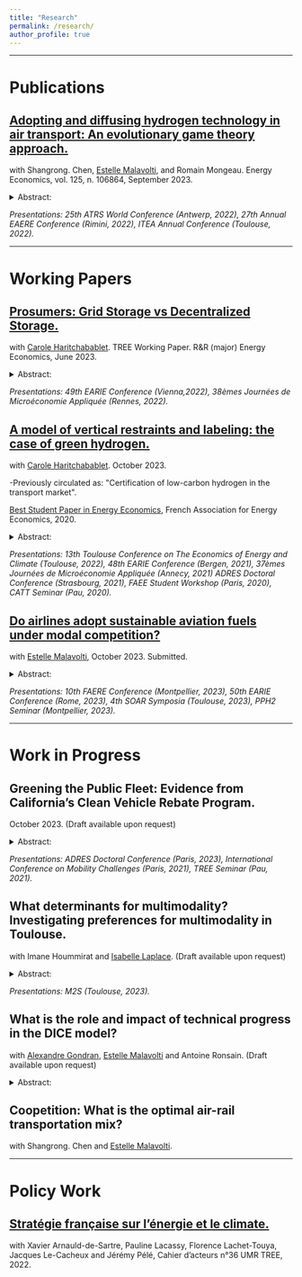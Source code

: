 ```yaml
---
title: "Research"
permalink: /research/
author_profile: true
---
```


---

# Publications

## [Adopting and diffusing hydrogen technology in air transport: An evolutionary game theory approach.](https://www.sciencedirect.com/science/article/pii/S0140988323003626#d1e8012)
with Shangrong. Chen, [Estelle Malavolti](https://www.tse-fr.eu/people/estelle-malavolti), and Romain Mongeau. Energy Economics, vol. 125, n. 106864, September 2023.

<details>
<summary>Abstract: </summary>
This paper uses an evolutionary game theory approach to assess the diffusion of different hydrogen technologies in the air transport system. Our model is extended to consider uncertainty, as well as the impact of the “Flight Shame” movement and different policies such as subsidies or taxes. A sufficiently high initial percentage of hydrogen adopters is required for full adoption following the market social learning mechanism. This fixed internal point is determined by the benefits of switching technologies, the extra costs, and the ground handling fee. We complement our theoretical analysis with a well-calibrated simulation using industry data to study the diffusion of different hydrogen innovations. Without any government intervention, carbon neutrality at the 2050 Horizon is only feasible with the most disruptive technologies. Other intermediate technologies are not profitable enough to meet the Net Zero CO2 emissions goal. 
</details>

_Presentations: 25th ATRS World Conference (Antwerp, 2022), 27th Annual EAERE Conference (Rimini, 2022), ITEA Annual Conference (Toulouse, 2022)._

---

# Working Papers

## [Prosumers: Grid Storage vs Decentralized Storage.](https://hal.science/hal-04119625v2/document)
with [Carole Haritchabablet](https://www.tse-fr.eu/fr/people/carole-haritchabalet). TREE Working Paper. R&R (major) Energy Economics, June 2023.

<details>
<summary>Abstract: </summary>
The number of prosumers—consumers equipped with decentralized production—should rise following the 2023 Renewable Energy Directive and increasing energy prices. The economic literature suggests a potential for demand-side storage. In this study, we present a stylized microeconomic model to analyze storage investment decisions by a representative consumer with either centralized (quantity regulation) or decentralized (price regulation) storage. Prosumers may become storers only when the cost of producing energy is sufficiently low, and this condition is more stringent under centralized storage. Additionally, there may be more storage under quantity regulation. We calibrate our model using data from France, considering two storage technologies: batteries and fuel cells. Consumers' preferred regulatory regime depends on the technology used for individual storage, with a preference for quantity regulation when utilizing a fuel cell and vice versa for batteries. The Distribution System Operator (DSO) is better off under quantity regulation, except in the case of centralized hydrogen storage. Energy storage enables the DSO to avoid operating at a loss under price regulation, and welfare is higher with energy storage under both regulations.
</details>

_Presentations: 49th EARIE Conference (Vienna,2022), 38èmes Journées de Microéconomie Appliquée (Rennes, 2022)._


## [A model of vertical restraints and labeling: the case of green hydrogen.](https://sjbravom.github.io/papers/CertificationlowcarbonH2_v0__Copy_.pdf)
with [Carole Haritchabablet](https://www.tse-fr.eu/fr/people/carole-haritchabalet). October 2023. 

-Previously circulated as: "Certification of low-carbon hydrogen in the transport market".

[Best Student Paper in Energy Economics](https://www.faee.fr/fr/51-prix-de-l-aee.html#/awards/2020), French Association for Energy Economics, 2020.

<details>
<summary>Abstract: </summary>
A label for green gases, such as green hydrogen (H2) and bio-methane, could allow retailers to exploit consumers' willingness to pay for environmental quality and ease their diffusion. The cost gap between green gases and their conventional counterparts raises concerns regarding the effectiveness of a label in markets characterized by a complex value chain such as road transportation. We build a stylized model of an H2-based road transport market to assess whether the market’s organization could be as efficient as a label policy in a setup where consumers have no direct information about production. With the label, producers prefer to exploit the double marginalization to the detriment of social welfare. However, this allows the high-quality producer to cover its fixed costs. Without the label, producers can use vertical restraints to convey quality information to consumers. The informational problem creates a trade-off between the intensity of competition (driven by perceived qualities) and cost efficiency. The implementation of an optimal label policy depends on the cost gap between qualities and on consumers’ expectations about the share of green H2 available in the market. Under the current cost gap, if consumers were to be informed about the current production landscape, it is possible that their beliefs would lean towards a relatively pessimistic view. In such a case, the label would be socially optimal. Additional policy instruments such as a carbon tax could decrease the cost gap, in such a case society would be better off without the label.
</details>

_Presentations: 13th Toulouse Conference on The Economics of Energy and Climate (Toulouse, 2022), 48th EARIE Conference (Bergen, 2021), 37èmes Journées de Microéconomie Appliquée (Annecy, 2021) ADRES  Doctoral Conference (Strasbourg, 2021), FAEE Student Workshop (Paris, 2020), CATT Seminar (Pau, 2020)._


## [Do airlines adopt sustainable aviation fuels under modal competition?](https://sjbravom.github.io/papers/DraftTariffSAF.pdf)
with [Estelle Malavolti](https://www.tse-fr.eu/people/estelle-malavolti), October 2023. Submitted.
      
<details>
<summary>Abstract: </summary>
Reducing the level of carbon dioxide (CO2) emissions in air transport calls for policies supporting less polluting fuels. The International Civil Aviation Organization and the European Union have launched policies to support the adoption of sustainable aviation fuels (SAFs). Besides this, Schiphol, Heathrow, and airports from the Swedavia AB group are considering implementing a system of differentiated airport charges based on environmental performance. However, the use of discriminatory charges is forbidden under Article 15 of the Chicago Convention. Our paper studies the impact of authorizing differentiated charges in the context of intermodal competition. We find that with uniform tariffs, airlines have no incentive to use SAFs. Instead, if a regulator authorizes discriminatory aeronautical charges, airlines may switch to a SAF and kerosene blend. When the costs associated with using a blend are smaller than passengers’ disutility when not traveling with their preferred transportation mode, discriminatory charges increase air transportation's market share. Thus, using a blend may prevent losing passengers to the rail in the context of passengers' increasing environmental awareness.
</details>

_Presentations: 10th FAERE Conference (Montpellier, 2023), 50th EARIE Conference (Rome, 2023), 4th SOAR Symposia (Toulouse, 2023), PPH2 Seminar (Montpellier, 2023)._

---

# Work in Progress

## Greening the Public Fleet: Evidence from California’s Clean Vehicle Rebate Program.
October 2023. (Draft available upon request)
      
<details>
<summary>Abstract: </summary>
The Californian Clean Vehicle Rebate Project offers rebates for plug-in-hybrid electric (PHEVs) and zero-emissions vehicles (ZEVs) to private consumers as well as state agencies. One might wonder whether these rebates provide enough incentives for ZEVs public purchases, or if these public funds would be better allocated elsewhere. This paper exploits a change in the rebate allocation guidelines around 2016 using a Poisson pseudo-maximum likelihood regression with two-way fixed effects to investigate the relationship between rebates and government purchases. Unlike what could be expected, more generous rebates are negatively correlated with ZEVs public purchases. This counter-intuitive result might suggest that government agencies are insensitive to rebates. Conversely, we find that agencies in non-disadvantaged communities, that do not have access to the increased rebates, are the ones purchasing ZEVs. This suggests that California is still in the early stages of a transition to a greener public fleet. A new rebate allocation based on state agencies' financial resources and their fleet's level of emissions could facilitate the green transition of the state fleet.
</details>

_Presentations: ADRES  Doctoral Conference (Paris, 2023), International Conference on Mobility Challenges (Paris, 2021), TREE Seminar (Pau, 2021)._


## What determinants for multimodality? Investigating preferences for multimodality in Toulouse. 
with Imane Hoummirat and [Isabelle Laplace](https://cv.hal.science/isabelle-laplace). (Draft available upon request)

<details>
<summary>Abstract: </summary>
Multimodality appears as a solution to reduce congestion and air pollution in the context of urban areas with growing populations. Mobility as a Service tools can encourage further the adoption of multimodal transportation Docherty et al., 2018). Nevertheless, the effectiveness of MaaS tools in promoting multimodal trips depends on many factors such as socio-demographic and economic characteristics, psychological factors, and trip circumstances. We propose an econometric investigation of these factors using the last wave of the "Enquête Ménages Déplacements" from 2013 in Toulouse. Our analysis highlights the importance of geographical location in shaping transportation choices with important differences between residents and trips between and within Toulouse and its suburbs. Psychological factors, such as environmental concern, also positively influence multimodal trips, unlike habits.
</details>

_Presentations: M2S (Toulouse, 2023)._


##  What is the role and impact of technical progress in the DICE model?
with [Alexandre Gondran](http://alexandre.gondran.free.fr), [Estelle Malavolti](https://www.tse-fr.eu/people/estelle-malavolti) and Antoine Ronsain. (Draft available upon request)

<details>
<summary>Abstract: </summary>
According to Meadows et al. (1972), technical progress only delays the overstepping of planetary limits and the socioeconomic collapse. In contrast, the DICE model asserts that technical progress can prevent limits (global warming in that case) from being reached. Our study aims to gain a better understanding of the role of technical progress in the DICE model. We show first that technical progress is the main factor of economic growth by stimulating economic productivity. We also find that technical progress can stop climate change if it is stimulated by a carbon tax levied on production. However, if backstop technologies, a proxy for technical progress, are not sufficiently effective, economic output tends to decline or even collapse, and temperatures soar.  
</details>


##  Coopetition: What is the optimal air-rail transportation mix?
with Shangrong. Chen and [Estelle Malavolti](https://www.tse-fr.eu/people/estelle-malavolti).

---

# Policy Work

## [Stratégie française sur l’énergie et le climate.](https://archivephase1.concertation-strategie-energie-climat.gouv.fr/cahier-dacteur-ndeg36-unite-recherche-mixte-tree-transitions-energetiques-environnementales) 
with Xavier Arnauld-de-Sartre, Pauline Lacassy, Florence Lachet-Touya, Jacques Le-Cacheux and Jérémy Pélé, Cahier d’acteurs n°36 UMR TREE, 2022. 

